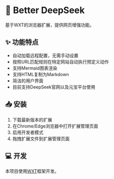 # 🚀 Better DeepSeek

基于WXT的浏览器扩展，提供网页增强功能。

## ✨ 功能特点

- 自动加载远程配置，无需手动设置
- 按照URL匹配规则在特定网站自动执行预定义动作
- 支持Mermaid图表渲染
- 支持HTML复制为Markdown
- 简洁的用户界面
- 目前支持DeepSeek官网以及元宝平台使用

## 📥 安装

1. 下载最新版本的扩展
2. 在Chrome/Edge浏览器中打开扩展管理页面
3. 启用开发者模式
4. 拖拽扩展文件到扩展管理页面

## 💻 开发

本项目使用[WXT](https://wxt.dev/)框架开发。
